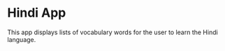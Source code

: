 Hindi App
===================================

This app displays lists of vocabulary words for the user to learn the Hindi language.
